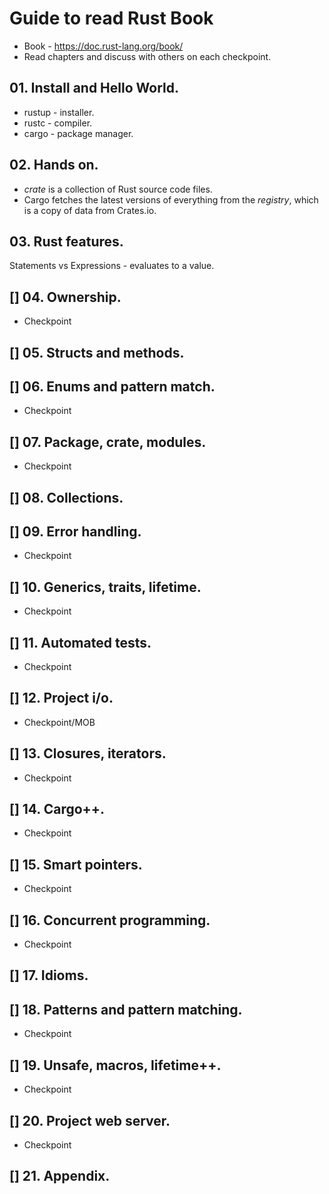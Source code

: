 # Guide to read Rust Book
- Book - https://doc.rust-lang.org/book/
- Read chapters and discuss with others on each checkpoint.
## 01. Install and Hello World.
- rustup - installer.
- rustc - compiler.
- cargo - package manager.
## 02. Hands on.
- _crate_ is a collection of Rust source code files.
- Cargo fetches the latest versions of everything from the _registry_, which is a copy of data from Crates.io.
## 03. Rust features.
Statements vs Expressions - evaluates to a value.
## [] 04. Ownership.
* Checkpoint
## [] 05. Structs and methods.
## [] 06. Enums and pattern match.
* Checkpoint
## [] 07. Package, crate, modules.
* Checkpoint
## [] 08. Collections.
## [] 09. Error handling.
* Checkpoint
## [] 10. Generics, traits, lifetime.
* Checkpoint
## [] 11. Automated tests.
* Checkpoint
## [] 12. Project i/o.
* Checkpoint/MOB
## [] 13. Closures, iterators.
* Checkpoint
## [] 14. Cargo++.
* Checkpoint
## [] 15. Smart pointers.
* Checkpoint
## [] 16. Concurrent programming.
* Checkpoint
## [] 17. Idioms.
## [] 18. Patterns and pattern matching.
* Checkpoint
## [] 19. Unsafe, macros, lifetime++.
* Checkpoint
## [] 20. Project web server.
* Checkpoint
## [] 21. Appendix.
